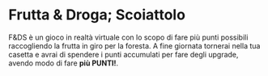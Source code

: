 # Frutta &amp; Droga; Scoiattolo
F&DS è un gioco in realtà virtuale con lo scopo di fare più punti possibili raccogliendo la frutta in giro per la foresta. A fine giornata tornerai nella tua casetta e avrai di spendere i punti accumulati per fare degli upgrade, avendo modo di fare **più PUNTI!**.

